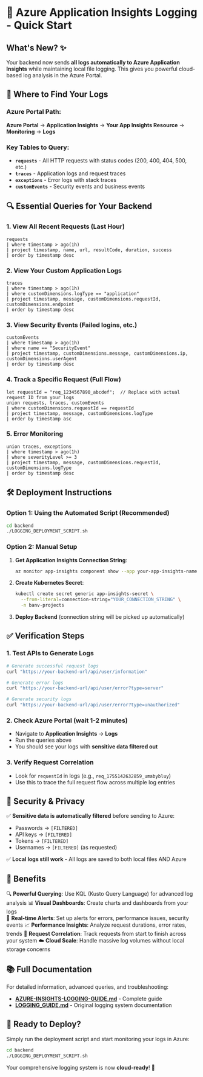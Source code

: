 # 🚀 Azure Application Insights Logging - Quick Start

## What's New? ✨

Your backend now sends **all logs automatically to Azure Application Insights** while maintaining local file logging. This gives you powerful cloud-based log analysis in the Azure Portal.

## 🎯 Where to Find Your Logs

### Azure Portal Path:

**Azure Portal** → **Application Insights** → **Your App Insights Resource** → **Monitoring** → **Logs**

### Key Tables to Query:

- **`requests`** - All HTTP requests with status codes (200, 400, 404, 500, etc.)
- **`traces`** - Application logs and request traces
- **`exceptions`** - Error logs with stack traces
- **`customEvents`** - Security events and business events

## 🔍 Essential Queries for Your Backend

### 1. **View All Recent Requests (Last Hour)**

```kusto
requests
| where timestamp > ago(1h)
| project timestamp, name, url, resultCode, duration, success
| order by timestamp desc
```

### 2. **View Your Custom Application Logs**

```kusto
traces
| where timestamp > ago(1h)
| where customDimensions.logType == "application"
| project timestamp, message, customDimensions.requestId, customDimensions.endpoint
| order by timestamp desc
```

### 3. **View Security Events (Failed logins, etc.)**

```kusto
customEvents
| where timestamp > ago(1h)
| where name == "SecurityEvent"
| project timestamp, customDimensions.message, customDimensions.ip, customDimensions.userAgent
| order by timestamp desc
```

### 4. **Track a Specific Request (Full Flow)**

```kusto
let requestId = "req_1234567890_abcdef";  // Replace with actual request ID from your logs
union requests, traces, customEvents
| where customDimensions.requestId == requestId
| project timestamp, message, customDimensions.logType
| order by timestamp asc
```

### 5. **Error Monitoring**

```kusto
union traces, exceptions
| where timestamp > ago(1h)
| where severityLevel >= 3
| project timestamp, message, customDimensions.requestId, customDimensions.logType
| order by timestamp desc
```

## 🛠️ Deployment Instructions

### Option 1: Using the Automated Script (Recommended)

```bash
cd backend
./LOGGING_DEPLOYMENT_SCRIPT.sh
```

### Option 2: Manual Setup

1. **Get Application Insights Connection String**:

   ```bash
   az monitor app-insights component show --app your-app-insights-name --resource-group your-rg --query connectionString -o tsv
   ```

2. **Create Kubernetes Secret**:

   ```bash
   kubectl create secret generic app-insights-secret \
     --from-literal=connection-string="YOUR_CONNECTION_STRING" \
     -n banv-projects
   ```

3. **Deploy Backend** (connection string will be picked up automatically)

## ✅ Verification Steps

### 1. **Test APIs to Generate Logs**

```bash
# Generate successful request logs
curl "https://your-backend-url/api/user/information"

# Generate error logs
curl "https://your-backend-url/api/user/error?type=server"

# Generate security logs
curl "https://your-backend-url/api/user/error?type=unauthorized"
```

### 2. **Check Azure Portal** (wait 1-2 minutes)

- Navigate to **Application Insights** → **Logs**
- Run the queries above
- You should see your logs with **sensitive data filtered out**

### 3. **Verify Request Correlation**

- Look for `requestId` in logs (e.g., `req_1755142632859_umabybluy`)
- Use this to trace the full request flow across multiple log entries

## 🔐 Security & Privacy

✅ **Sensitive data is automatically filtered** before sending to Azure:

- Passwords → `[FILTERED]`
- API keys → `[FILTERED]`
- Tokens → `[FILTERED]`
- Usernames → `[FILTERED]` (as requested)

✅ **Local logs still work** - All logs are saved to both local files AND Azure

## 🎉 Benefits

🔍 **Powerful Querying**: Use KQL (Kusto Query Language) for advanced log analysis
📊 **Visual Dashboards**: Create charts and dashboards from your logs  
🚨 **Real-time Alerts**: Set up alerts for errors, performance issues, security events
📈 **Performance Insights**: Analyze request durations, error rates, trends
🔗 **Request Correlation**: Track requests from start to finish across your system
☁️ **Cloud Scale**: Handle massive log volumes without local storage concerns

## 📚 Full Documentation

For detailed information, advanced queries, and troubleshooting:

- **[AZURE-INSIGHTS-LOGGING-GUIDE.md](./AZURE-INSIGHTS-LOGGING-GUIDE.md)** - Complete guide
- **[LOGGING_GUIDE.md](./LOGGING_GUIDE.md)** - Original logging system documentation

## 🚀 Ready to Deploy?

Simply run the deployment script and start monitoring your logs in Azure:

```bash
cd backend
./LOGGING_DEPLOYMENT_SCRIPT.sh
```

Your comprehensive logging system is now **cloud-ready**! 🎊
